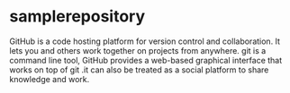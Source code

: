 # samplerepository
GitHub is a code hosting platform for version control and collaboration. It lets you and others work together on projects from anywhere.   git is a command line tool, GitHub provides a web-based graphical interface that works on top of git .it can also be treated as a social platform to share knowledge and work.
